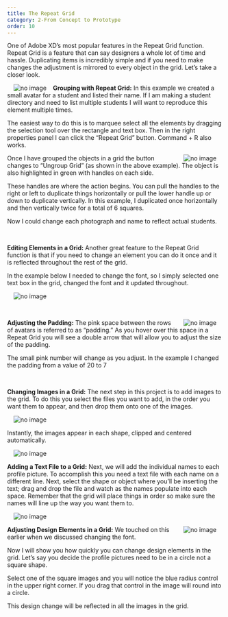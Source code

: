 ```yaml
---
title: The Repeat Grid
category: 2-From Concept to Prototype
order: 10
---  
```


One of Adobe XD’s most popular features in the Repeat Grid function. Repeat Grid is a feature that can say designers a whole lot of time and hassle. Duplicating items is incredibly simple and if you need to make changes the adjustment is mirrored to every object in the grid. Let’s take a closer look.  

<img style="padding: 0px 15px; float: left" src="https://iwilfried.github.io/Adobe-XD-eBook/images/XD-RepeatGrid-01.png
" alt="no image"/>**Grouping with Repeat Grid:** In this example we created a small avatar for a student and listed their name. If I am making a student directory and need to list multiple students I will want to reproduce this element multiple times.  

The easiest way to do this is to marquee select all the elements by dragging the selection tool over the rectangle and text box. Then in the right properties panel I can click the “Repeat Grid” button. Command + R also works.  

<img style="padding: 0px 15px; float: right" src="https://iwilfried.github.io/Adobe-XD-eBook/images/XD-RepeatGrid-02.png
" alt="no image"/>Once I have grouped the objects in a grid the button changes to “Ungroup Grid” (as shown in the above example). The object is also highlighted in green with handles on each side.


These handles are where the action begins. You can pull the handles to the right or left to duplicate things horizontally or pull the lower handle up or down to duplicate vertically.
In this example, I duplicated once horizontally and then vertically twice for a total of 6 squares.  

Now I could change each photograph and name to reflect actual students.  

&nbsp;   

**Editing Elements in a Grid:**  Another great feature to the Repeat Grid function is that if you need to change an element you can do it once and it is reflected throughout the rest of the grid.

In the example below I needed to change the font, so I simply selected one text box in the grid, changed the font and it updated throughout.  

<img style="padding: 0px 15px" src="https://iwilfried.github.io/Adobe-XD-eBook/images/XD-RepeatGrid-03.png
" alt="no image"/>  

&nbsp;   

<img style="padding: 0px 15px; float: right" src="https://iwilfried.github.io/Adobe-XD-eBook/images/XD-RepeatGrid-04.png
" alt="no image"/>**Adjusting the Padding:**
The pink space between the rows of avatars is referred to as “padding.” As you hover over this space in a Repeat Grid you will see a double arrow that will allow you to adjust the size of the padding. 
 
The small pink number will change as you adjust. In the example I changed the padding from a value of 20 to 7  

&nbsp;   

**Changing Images in a Grid:** The next step in this project is to add images to the grid. To do this you select the files you want to add, in the order you want them to appear, and then drop them onto one of the images.  

<img style="padding: 0px 15px" src="https://iwilfried.github.io/Adobe-XD-eBook/images/XD-RepeatGrid-05.png
" alt="no image"/>

Instantly, the images appear in each shape, clipped and centered automatically.  

<img style="padding: 0px 15px" src="https://iwilfried.github.io/Adobe-XD-eBook/images/XD-RepeatGrid-06.png
" alt="no image"/>  

**Adding a Text File to a Grid:** Next, we will add the individual names to each profile picture. To accomplish this you need a text file with each name on a different line. Next, select the shape or object where you’ll be inserting the text; drag and drop the file and watch as the names populate into each space. Remember that the grid will place things in order so make sure the names will line up the way you want them to.  

<img style="padding: 0px 15px" src="https://iwilfried.github.io/Adobe-XD-eBook/images/XD-RepeatGrid-07.png
" alt="no image"/>

<img style="padding: 0px 15px;float:right" src="https://iwilfried.github.io/Adobe-XD-eBook/images/XD-RepeatGrid-08.png
" alt="no image"/>**Adjusting Design Elements in a Grid:** 
We touched on this earlier when we discussed changing the font. 

Now I will show you how quickly you can change design elements in the grid.
Let’s say you decide the profile pictures need to be in a circle not a square shape.

Select one of the square images and you will notice the blue radius control in the upper right corner. If you drag that control in the image will round into a circle.

This design change will be reflected in all the images in the grid.  


&nbsp;  

&nbsp;   

&nbsp;  


